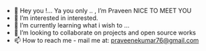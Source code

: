 - 👋 Hey you !... Ya you only .. , I’m Praveen NICE TO MEET YOU 
- 👀 I’m interested in interested.
- 🌱 I’m currently learning what i wish to ...
- 💞️ I’m looking to collaborate on projects and open source works
- 📫 How to reach me - mail me at: praveenekumar76@gmail.com


